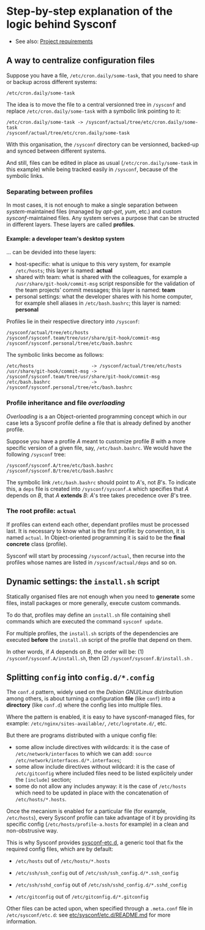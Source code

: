 # Step-by-step explanation of the logic behind Sysconf

* See also: [Project requirements](requirements.md)

## A way to centralize configuration files

Suppose you have a file, ```/etc/cron.daily/some-task```, that you need
to share or backup across different systems:
```
/etc/cron.daily/some-task
```

The idea is to move the file to a central versionned tree in ```/sysconf``` and
replace ```/etc/cron.daily/some-task``` with a symbolic link pointing
to it:
```
/etc/cron.daily/some-task -> /sysconf/actual/tree/etc/cron.daily/some-task
/sysconf/actual/tree/etc/cron.daily/some-task
```

With this organisation, the ```/sysconf``` directory can be
versionned, backed-up and synced between different systems.

And still, files can be edited in place as usual
(```/etc/cron.daily/some-task``` in this example) while being
tracked easily in ```/sysconf```, because of the symbolic links.

### Separating between profiles

In most cases, it is not enough to make a single separation between
*system*-maintained files (managed by *apt-get*, *yum*, etc.) and
custom *sysconf*-maintained files. Any system serves a purpose that
can be structed in different layers. These layers are called
**profiles**.

#### **Example**: a developer team's desktop system
... can be devided into these layers:
* host-specific: what is unique to this very system, for example
  ```/etc/hosts```; this layer is named: **actual**
* shared with team: what is shared with the colleagues, for example
  a ```/usr/share/git-hook/commit-msg``` script responsible for the
  validation of the team projects' commit messages; this layer is
  named: **team**
* personal settings: what the developer shares with his home computer,
  for example shell aliases in ```/etc/bash.bashrc```; this layer is
  named: **personal**

Profiles lie in their respective directory into ```/sysconf```:
```
/sysconf/actual/tree/etc/hosts
/sysconf/sysconf.team/tree/usr/share/git-hook/commit-msg
/sysconf/sysconf.personal/tree/etc/bash.bashrc
```

The symbolic links become as follows:
```
/etc/hosts                     -> /sysconf/actual/tree/etc/hosts
/usr/share/git-hook/commit-msg -> /sysconf/sysconf.team/tree/usr/share/git-hook/commit-msg
/etc/bash.bashrc               -> /sysconf/sysconf.personal/tree/etc/bash.bashrc
```

### Profile inheritance and file *overloading*

*Overloading* is a an Object-oriented programming concept which in our
case lets a Sysconf profile define a file that is already defined by
another profile.

Suppose you have a profile *A* meant to customize profile *B* with a
more specific version of a given file, say, ```/etc/bash.bashrc```.
We would have the following ```/sysconf``` tree:
```
/sysconf/sysconf.A/tree/etc/bash.bashrc
/sysconf/sysconf.B/tree/etc/bash.bashrc
```

The symbolic link ```/etc/bash.bashrc``` should point to *A*'s, not
*B*'s. To indicate this, a ```deps``` file is created into
```/sysconf/sysconf.A``` which specifies that *A* depends on *B*, that
*A* **extends** *B*: *A*'s tree takes precedence over *B*'s tree.

### The root profile: ```actual```

If profiles can extend each other, dependant profiles must be
processed last. It is necessary to know what is the first profile: by
convention, it is named ```actual```. In Object-oriented programming
it is said to be the **final concrete** class (profile).

Sysconf will start by processing ```/sysconf/actual```, then recurse
into the profiles whose names are listed in
```/sysconf/actual/deps``` and so on.


## Dynamic settings: the ```install.sh``` script

Statically organised files are not enough when you need to
**generate** some files, install packages or more generally, execute
custom commands.

To do that, profiles may define an ```install.sh``` file containing
shell commands which are executed the command ```sysconf update```.

For multiple profiles, the ```install.sh``` scripts of the
dependencies are executed **before** the ```install.sh``` script of
the profile that depend on them.

In other words, if *A* depends on *B*, the order will be: (1)
```/sysconf/sysconf.A/install.sh```, then (2)
```/sysconf/sysconf.B/install.sh``` .


## Splitting ```config``` into ```config.d/*.config```

The ```conf.d``` pattern, widely used on the *Debian GNU/Linux*
distribution among others, is about turning a configuration **file**
(like ```conf```) into a **directory** (like ```conf.d```) where the config lies into
multiple files.

Where the pattern is enabled, it is easy to have sysconf-managed
files, for example: ```/etc/nginx/sites-available/```,
```/etc/logrotate.d/```, etc.

But there are programs distributed with a unique config file:
* some allow include directives with wildcards: it is the case of
```/etc/network/interfaces``` to which we can add: ```source
/etc/network/interfaces.d/*.interfaces```;
* some allow include directives without wildcard: it is the case of
  ```/etc/gitconfig``` where included files need to be listed
  explicitely under the ```[include]``` section;
* some do not allow any includes anyway: it is the case of
  ```/etc/hosts``` which need to be updated in place with the
  concatenation of ```/etc/hosts/*.hosts```.


Once the mecanism is enabled for a particular file (for example,
```/etc/hosts```), every Sysconf profile can take advantage of it by
providing its specific config (```/etc/hosts/profile-a.hosts``` for
example) in a clean and non-obstrusive way.

This is why Sysconf provides
[sysconf-etc.d](tree/usr/bin/sysconf-etc.d), a generic tool that fix
the required config files, which are by default:

* ```/etc/hosts``` out of ```/etc/hosts/*.hosts```

* ```/etc/ssh/ssh_config``` out of
  ```/etc/ssh/ssh_config.d/*.ssh_config```

* ```/etc/ssh/sshd_config``` out of
  ```/etc/ssh/sshd_config.d/*.sshd_config```

* ```/etc/gitconfig``` out of ```/etc/gitconfig.d/*.gitconfig```

Other files can be acted upon, when specified through a
```.meta.conf``` file in ```/etc/sysconf/etc.d```: see
[etc/sysconf/etc.d/README.md](tree/etc/sysconf/etc.d) for more
information.
